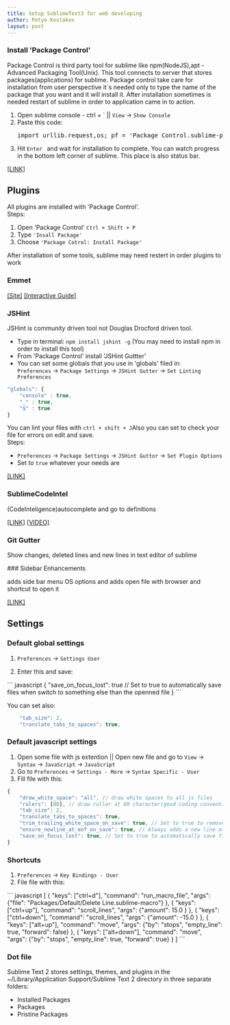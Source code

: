 ```yaml
---
title: Setup SublimeText3 for web developing
author: Petyo Kostakov
layout: post
---
```


<h3>Install 'Package Control'</h3>
<p>
	Package Control is third party tool for sublime like npm(NodeJS),apt - Advanced Packaging Tool(Unix). This tool connects to server that stores packages(applications) for sublime. Package control take care for installation from user perspective it`s needed only to type the name of the package that you want and it will install it. After installation sometimes is needed restart of sublime in order to application came in to action.
</p>
<ol>
	<li>Open sublime console - ctrl + ` ||  <code>View</code> ->  <code>Show Console</code></li>
	<li>Paste this code:<pre>import urllib.request,os; pf = 'Package Control.sublime-package'; ipp = sublime.installed_packages_path(); urllib.request.install_opener( urllib.request.build_opener( urllib.request.ProxyHandler()) ); open(os.path.join(ipp, pf), 'wb').write(urllib.request.urlopen( 'http://sublime.wbond.net/' + pf.replace(' ','%20')).read())</pre></li>
	<li>Hit  <code>Enter </code> and wait for installation to complete. You can watch progress in the bottom left corner of sublime. This place is also status bar.</li>
</ol>
<a href="https://sublime.wbond.net/"><span class="link-tab">[LINK]</span></a>

<h2>Plugins</h2>
<p>All plugins are installed with 'Package Control'.<br> Steps:</p>
<ol>
	<li>Open 'Package Control' <code>Ctrl + Shift + P</code></li>
	<li>Type <code>'Insall Package'</code></li>
	<li>Choose <code>'Package Cotrol: Install Package'</code></li>
</ol>
<p>After installation of some tools, sublime may need restert in order plugins to work</p>

<h3>Emmet</h3>
<a href="http://emmet.io/"><span class="link-tab">[Site]</span></a>
<a href="http://scotch.io/bar-talk/write-html-crazy-fast-with-emmet-an-interactive-guide"><span class="link-tab">[Interactive Guide]</span></a>
<h3>JSHint</h3>
<p>JSHint is community driven tool not Douglas Drocford driven tool.</p>

<ul>
	<li>Type in terminal: <code>npm install jshint -g</code> (You may need to install npm in order to install this tool)</li>
	<li>From 'Package Control' install 'JSHint Guttter'</li>
	<li>
		You can set some globals that you use in 'globals' filed in:<br>
		<code>Preferences</code> -> <code>Package Settings</code> -> <code>JSHint Gutter</code> -> <code>Set Linting Preferences</code>
	</li>
</ul>

``` javascript
"globals": {
	"console" : true,
	"_" : true,
	"$" : true
}
```

<p>You can lint your files with <code>ctrl + shift + J</code>Also you can set to check your file for errors on edit and save. <br> Steps:</p>
<ul>
	<li><code>Preferences</code> -> <code>Package Settings</code> -> <code>JSHint Guttor</code> -> <code>Set Plugin Options</code></li>
	<li>Set to <code>true</code> whatever your needs are</li>
</ul>

<a href="https://github.com/victorporof/Sublime-JSHint"><span class="link-tab">[LINK]</span></a>

<h3>SublimeCodeIntel</h3>
<p>(CodeInteligence)autocomplete and go to definitions</p>
<a href="https://github.com/SublimeCodeIntel/SublimeCodeIntel"><span class="link-tab">[LINK]</span></a>
<a href="https://www.youtube.com/watch?v=GK9zaSj1C4M"><span class="link-tab">[VIDEO]</span></a>

<h3>Git Gutter</h3>
<p>Show changes, deleted lines and new lines in text editor of sublime</p>
### Sidebar Enhancements 

adds side bar menu OS options and adds open file with browser and shortcut to open it

[[LINK]](https://github.com/titoBouzout/SideBarEnhancements)

<h2>Settings</h2>
<h3>Default global settings</h3>
<ol>
	<li><code>Preferences</code> -> <code>Settings User</code></li>
	<li>
		<p>Enter this and save:</p>
	</li>
</ol>
``` javascript
{
	"save_on_focus_lost": true // Set to true to automatically save files when switch to something else than the openned file
}
```
<p>You can set also:</p>

``` javascript
	"tab_size": 2,
	"translate_tabs_to_spaces": true,
```

<h3>Default javascript settings</h3>
<ol>
	<li>
		Open some file with js extention || Open new file and go to <code>View</code> -> <code>Syntax</code> -> <code>JavaScript</code> -> <code>JavaScript</code>
	</li>
	<li>
		Go to <code>Preferences</code> -> <code>Settings - More</code> -> <code>Syntax Specific - User</code>
	</li>
	<li>Fill file with this:</li>
</ol>

``` javascript
{
    "draw_white_space": "all", // draw white spaces to all js files
    "rulers": [80], // draw ruller at 80 character(good coding convention)
    "tab_size": 2,
    "translate_tabs_to_spaces": true,
    "trim_trailing_white_space_on_save": true, // Set to true to remove white space on save.
    "ensure_newline_at_eof_on_save": true, // Always adds a new line at the end of the file if not present when saving.
    "save_on_focus_lost": true, // Set to true to automatically save files when switching to a different file or application
}
```

### Shortcuts
<ol>
	<li><code>Preferences</code> -> <code>Key Bindings - User</code></li>
	<li>File file with this:</li>
</ol>
``` javascript
[
	{ "keys": ["ctrl+d"], "command": "run_macro_file", "args": {"file": "Packages/Default/Delete Line.sublime-macro"} },
	{ "keys": ["ctrl+up"], "command": "scroll_lines", "args": {"amount": 15.0 } },
	{ "keys": ["ctrl+down"], "command": "scroll_lines", "args": {"amount": -15.0 } },
	{ "keys": ["alt+up"], "command": "move", "args": {"by": "stops", "empty_line": true, "forward": false} },
	{ "keys": ["alt+down"], "command": "move", "args": {"by": "stops", "empty_line": true, "forward": true} }
]
```

<h3>Dot file</h3>
<p>Sublime Text 2 stores settings, themes, and plugins in the ~/Library/Application Support/Sublime Text 2 directory in three separate folders:</p>
<ul>
	<li>Installed Packages</li>
	<li>Packages</li>
	<li>Pristine Packages</li>
</ul>
